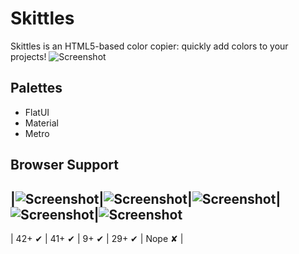 # Skittles

Skittles is an HTML5-based color copier: quickly add colors to your projects!
![Screenshot](http://joemainwaring.com/skittles/img/screenshot.png)

## Palettes
- FlatUI
- Material
- Metro

## Browser Support
|![Screenshot](http://joemainwaring.com/skittles/img/chrome.png)|![Screenshot](http://joemainwaring.com/skittles/img/firefox.png)|![Screenshot](http://joemainwaring.com/skittles/img/ie.png)|![Screenshot](http://joemainwaring.com/skittles/img/opera.png)|![Screenshot](http://joemainwaring.com/skittles/img/safari.png)
---
| 42+ ✔ | 41+ ✔ | 9+ ✔ | 29+ ✔ | Nope ✘ |